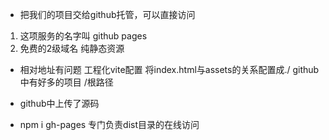- 把我们的项目交给github托管，可以直接访问
1. 这项服务的名字叫 github pages
2. 免费的2级域名 
纯静态资源
- 相对地址有问题
工程化vite配置 将index.html与assets的关系配置成./
github中有好多的项目
/根路径

- github中上传了源码
- npm i gh-pages 专门负责dist目录的在线访问